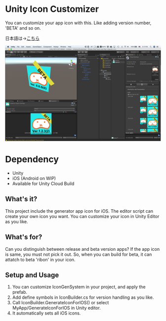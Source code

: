 # Unity Icon Customizer
You can customize your app icon with this. Like adding version number, 'BETA' and so on.

日本語は→[こちら](https://github.com/makoto-unity/UnityIconCustomizer/blob/master/README.ja.md)

![UnityIconCustomizer](https://github.com/makoto-unity/Pics/blob/master/UnityIconCustomizer/IconScreenShot2.png?raw=true)

# Dependency
- Unity 
- iOS (Android on WIP)
- Available for Unity Cloud Build

## What's it?

This project include the generator app icon for iOS.
The editor script can create your own icon you want.
You can customize your icon in Unity Editor as you like.

## What's for?

Can you distinguish between release and beta version apps?
If the app icon is same, you must not pick it out.
So, when you can build for beta, it can attatch to beta 'ribon' in your icon. 

## Setup and Usage

1. You can customize IconGenSystem in your project, and apply the prefab.
2. Add define symbols in IconBuilder.cs for version handling as you like.
3. Call IconBuilder.GenerateIconForIOS() or select MyApp/GenerateIconForIOS in Unity editor.
4. It automatically sets all iOS icons.

